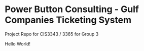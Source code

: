# Power Button Consulting - Gulf Companies Ticketing System
Project Repo for CIS3343 / 3365 for Group 3


Hello World!